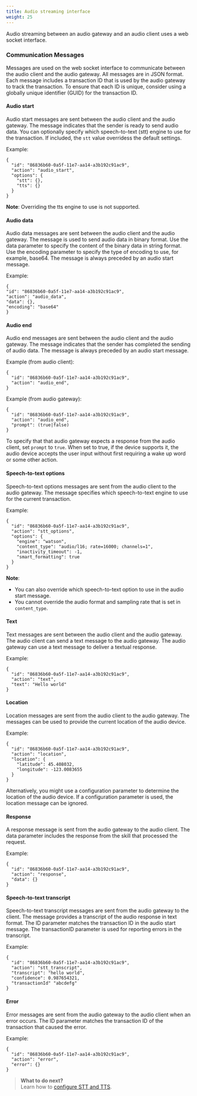 ```yaml
---
title: Audio streaming interface
weight: 25
---
```

Audio streaming between an audio gateway and an audio client uses a web socket interface.

### Communication Messages
Messages are used on the web socket interface to communicate between the audio client and the audio gateway.  All messages are in JSON format.  Each message includes a transaction ID that is used by the audio gateway to track the transaction.  To ensure that each ID is unique, consider using a globally unique identifier (GUID) for the transaction ID.

#### Audio start
Audio start messages are sent between the audio client and the audio gateway.  The message indicates that the sender is ready to send audio data.  You can optionally specify which speech-to-text (stt) engine to use for the transaction.  If included, the `stt` value overridess the default settings.

Example:

```
{
  "id": "86836b60-0a5f-11e7-aa14-a3b192c91ac9",
  "action": "audio_start",
  "options": {
    "stt": {},
    "tts": {}
  }
}
``` 

**Note**: Overriding the tts engine to use is not supported.

#### Audio data
Audio data messages are sent between the audio client and the audio gateway. The message is used to send audio data in binary format.  Use the data parameter to specify the content of the binary data in string format.  Use the encoding parameter to specify the type of encoding to use, for example, base64. The message is always preceded by an audio start message.

Example:

```
{
"id": "86836b60-0a5f-11e7-aa14-a3b192c91ac9",
"action": "audio_data",
"data": {},
"encoding": "base64"
}
```

#### Audio end
Audio end messages are sent between the audio client and the audio gateway.   The message indicates that the sender has completed the sending of audio data. The message is always preceded by an audio start message.

Example (from audio client):

```
{
  "id": "86836b60-0a5f-11e7-aa14-a3b192c91ac9",
  "action": "audio_end",
}
```

Example (from audio gateway):

```
{
  "id": "86836b60-0a5f-11e7-aa14-a3b192c91ac9",
  "action": "audio_end",
  "prompt": (true|false)
}
```

To specify that that audio gateway expects a response from the audio client, set `prompt` to `true`.  When set to true, if the device supports it, the audio device accepts the user input without first requiring a wake up word or some other action.

#### Speech-to-text options
Speech-to-text options messages are sent from the audio client to the audio gateway.  The message specifies which speech-to-text engine to use for the current transaction.

Example:

```
{
  "id": "86836b60-0a5f-11e7-aa14-a3b192c91ac9",
  "action": "stt_options",
  "options": {
    "engine": "watson",
    "content_type": "audio/l16; rate=16000; channels=1",
    "inactivity_timeout": -1,
    "smart_formatting": true
  }
}
```

**Note**:  
- You can also override which speech-to-text option to use in the audio start message.
- You cannot override the audio format and sampling rate that is set in `content_type`.

#### Text
Text messages are sent between the audio client and the audio gateway.  The audio client can send a text message to the audio gateway.  The audio gateway can use a text message to deliver a textual response.

Example:

```
{
  "id": "86836b60-0a5f-11e7-aa14-a3b192c91ac9",
  "action": "text",
  "text": "Hello world"
}
```

#### Location
Location messages are sent from the audio client to the audio gateway.  The messages can be used to provide the current location of the audio device.

Example:

```
{
  "id": "86836b60-0a5f-11e7-aa14-a3b192c91ac9",
  "action": "location",
  "location": {
    "latitude": 45.408032,
    "longitude": -123.0083655
  }
}
```

Alternatively, you might use a configuration parameter to determine the location of the audio device. If a configuration parameter is used, the location message can be ignored.

#### Response
A response message is sent from the audio gateway to the audio client.  The data parameter includes the response  from the skill that processed the request.

Example:

```
{
  "id": "86836b60-0a5f-11e7-aa14-a3b192c91ac9",
  "action": "response",
  "data": {}
}
```

#### Speech-to-text transcript
Speech-to-text transcript messages are sent from the audio gateway to the client.  The message provides a transcript of the audio response in text format.  The  ID parameter matches the transaction ID in the audio start message.  The transactionID parameter is used for reporting errors in the transcript.

Example:

```
{
  "id": "86836b60-0a5f-11e7-aa14-a3b192c91ac9",
  "action": "stt_transcript",
  "transcript": "hello world",
  "confidence": 0.987654321,
  "transactionId" "abcdefg"
}
```

#### Error
Error messages are sent from the audio gateway to the audio client when an error occurs.  The ID parameter matches the transaction ID of the transaction that caused the error.

Example:

```
{
  "id": "86836b60-0a5f-11e7-aa14-a3b192c91ac9",
  "action": "error",
  "error": {}
}
```

> **What to do next?**<br/>
Learn how to [configure STT and TTS]({{site.baseurl}}/audio/configure_SST/).
